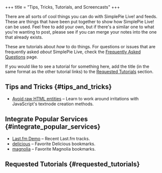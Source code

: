 +++
title = "Tips, Tricks, Tutorials, and Screencasts"
+++

There are all sorts of cool things you can do with SimplePie Live! and feeds. These are things that have been put together to show how SimplePie Live! can be used. Feel free to add your own, but if there's a similar one to what you're wanting to post, please see if you can merge your notes into the one that already exists.

These are tutorials about _how_ to do things. For questions or issues that are frequently asked _about_ SimplePie Live, check the [Frequently Asked Questions](@/wiki/live/faq/_index.md) page.

<div class="warning">

If you would like to see a tutorial for something here, add the title (in the same format as the other tutorial links) to the <span class="curid">[Requested Tutorials](@/wiki/live/tutorial/_index.md#requested_tutorials)</span> section.

</div>

## Tips and Tricks {#tips_and_tricks}

- [Avoid raw HTML entities](@/wiki/live/tutorial/avoid_raw_html_entities.md) – Learn to work around irritations with JavaScript's textnode creation methods.

## Integrate Popular Services {#integrate_popular_services}

- [Last.fm Demo](@/wiki/live/tutorial/lastfm.md) – Recent Last.fm tracks.
- <a href="@/wiki/live/tutorial/delicious.md" class="wikilink2">delicious</a> – Favorite Delicious bookmarks.
- <a href="@/wiki/live/tutorial/magnolia.md" class="wikilink2">magnolia</a> – Favorite Magnolia bookmarks.

## Requested Tutorials {#requested_tutorials}
